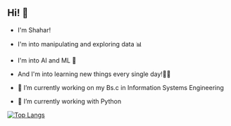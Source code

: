 Hi! 🙋‍
------
- I'm Shahar! 
- I'm into manipulating and exploring data 📊 
- I'm into AI and ML 🔬 
- And I'm into learning new things every single day!🙌🏽

- 🔭 I’m currently working on my Bs.c in Information Systems Engineering 
- 🐍 I’m currently working with Python

[![Top Langs](https://github-readme-stats.vercel.app/api/top-langs/?username=shahardekel&hide=c,jupyter&layout=compact&theme=tokyonight)](https://github.com/anuraghazra/github-readme-stats)
